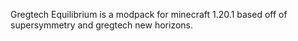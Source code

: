 Gregtech Equilibrium is a modpack for minecraft 1.20.1 based off of supersymmetry and gregtech new horizons.

